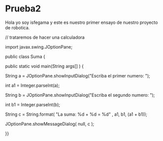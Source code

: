 # Prueba2
Hola  yo soy  isfegama y este es  nuestro primer ensayo de nuestro proyecto de robotica.

// trataremos de hacer una calculadora

import javax.swing.JOptionPane;

public class  Suma
{

public static void main(String args[] )
{

String a = JOptionPane.showInputDialog("Escriba el primer numero: ");

int a1 = Integer.parseInt(a);

String b = JOptionPane.showInputDialog("Escriba el segundo numero: ");

int b1 = Integer.parseInt(b);

String c =  String.format( "La suma: %d + %d = %d" , a1, b1, (a1 + b1));

JOptionPane.showMessageDialog( null, c );

}}
